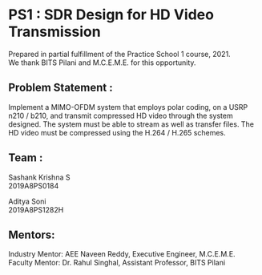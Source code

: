 # PS1 : SDR Design for HD Video Transmission

Prepared in partial fulfillment of the Practice School 1 course, 2021. <br />
We thank BITS Pilani and M.C.E.M.E. for this opportunity. <br />

## Problem Statement : 
Implement a MIMO-OFDM system that employs polar coding, on a USRP n210 / b210, and transmit compressed HD video through the system designed. The system must be able to stream as well as transfer files. The HD video must be compressed using the H.264 / H.265 schemes. 

## Team : 
Sashank Krishna S <br />
2019A8PS0184

Aditya Soni <br />
2019A8PS1282H

## Mentors: 
Industry Mentor:  AEE Naveen Reddy, Executive Engineer, M.C.E.M.E. <br />
Faculty Mentor:   Dr. Rahul Singhal, Assistant Professor, BITS Pilani <br />
